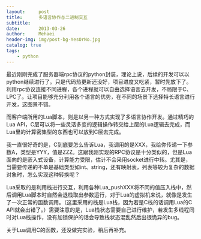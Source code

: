 ```yaml
---
layout:     post
title:      多语言协作与二进制交互
subtitle:   
date:       2013-03-26
author:     Mehaei
header-img: img/post-bg-YesOrNo.jpg
catalog: true
tags:
    - python
---
```

最近刚刚完成了服务器端rpc协议的python封装，理论上说，后续的开发可以以python继续进行了。只是代码热更新还没好，项目进度又吃紧，暂时先放下了。利用rpc协议连接不同进程，各个进程就可以自由选择语言去开发，不局限于C、LPC了。让项目能够充分利用各个语言的优势，在不同的场景下选择特长语言进行开发，这图景不错。

而客户端所用的Lua脚本，则是以另一种方式实现了多语言协作开发。通过精巧的Lua API，C层可以将一些灵活多变的逻辑操作转交给上层的Lua逻辑去完成，而Lua里的计算密集型的东西也可以放到C层去完成。

我一直很好奇的是，C到底要怎么告诉Lua，我调用的是XXX，我给你传递一下参数A，类型是YYY，值是ZZZ。这跟我刚实现的RPC协议是十分类似的，但是Lua面向的是嵌入式设备，计算能力受限，估计不会采用socket进行中转。尤其是，当需要传递的不单是基础类型如int、string，还有映射表，列表等较为复杂的数据对象时，怎么实现这种转换呢？

Lua采取的是利用栈进行交互，利用各种Lua_pushXXX将不同的值压入栈中，然后调用Lua脚本时自然会退栈取出参数运行，对于Lua的虚拟机来说，就像是发生了一次正常的函数调用。（这里采用的栈是Lua栈，因为若是C栈的话调用Lua的C API就会出错了。）需要注意的是，Lua栈状态需要自己进行维护，若发生多线程同时对Lua栈操作，没有加锁保护的话会导致栈状态混乱然后出很诡异的bug。

关于Lua调用C的函数，还没做完实验，稍后再补充。
